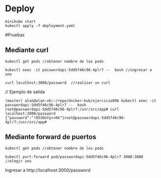 # Deploy

```
minikube start
kubectl apply -f deployment.yaml
```

#Pruebas

## Mediante curl 

```
kubectl get pods //obtener nombre de los pods

kubectl exec -it passwordapi-5dd5f46c96-4plr7 --  bash //ingresar a uno

curl localhost:3000/password  //realizar un curl
```

// Ejemplo de salida

```
(master) alan@alan-vb:~/repo/docker-kub/ejercicio09$ kubectl exec -it passwordapi-5dd5f46c96-4plr7 --  bash
root@passwordapi-5dd5f46c96-4plr7:/usr/src/app# curl localhost:3000/password
{"password":"!053OoYy>>Kk"}root@passwordapi-5dd5f46c96-4plr7:/usr/src/app#
```


## Mediante forward de puertos

```
kubectl get pods //obtener nombre de los pods

kubectl port-forward pod/passwordapi-5dd5f46c96-4plr7 3000:3000 //elegir uno
```

Ingresar a http://localhost:3000/password



